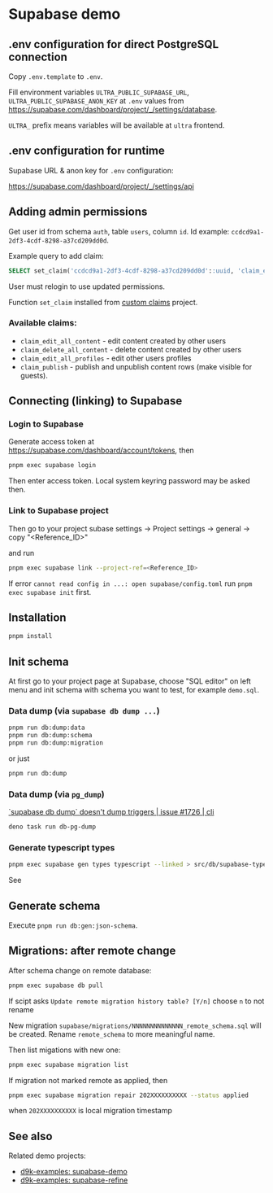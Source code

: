 # Supabase demo

## .env configuration for direct PostgreSQL connection

Copy `.env.template` to `.env`.

Fill environment variables `ULTRA_PUBLIC_SUPABASE_URL`, `ULTRA_PUBLIC_SUPABASE_ANON_KEY` at `.env` values from https://supabase.com/dashboard/project/_/settings/database.

`ULTRA_` prefix means variables will be available at `ultra` frontend.

## .env configuration for runtime

Supabase URL & anon key for `.env` configuration:

https://supabase.com/dashboard/project/_/settings/api

## Adding admin permissions

Get user id from schema `auth`, table `users`, column `id`. Id example: `ccdcd9a1-2df3-4cdf-8298-a37cd209dd0d`.

Example query to add claim:

```sql
SELECT set_claim('ccdcd9a1-2df3-4cdf-8298-a37cd209dd0d'::uuid, 'claim_edit_all_content', '1');
```

User must relogin to use updated permissions.

Function `set_claim` installed from [custom claims](https://github.com/supabase-community/supabase-custom-claims) project.

### Available claims:

- `claim_edit_all_content` - edit content created by other users
- `claim_delete_all_content` - delete content created by other users
- `claim_edit_all_profiles` - edit other users profiles
- `claim_publish` - publish and unpublish content rows (make visible for guests).

## Connecting (linking) to Supabase

### Login to Supabase

Generate access token at https://supabase.com/dashboard/account/tokens, then

```bash
pnpm exec supabase login
```

Then enter access token. Local system keyring password may be asked then.

### Link to Supabase project

Then go to your project subase settings -> Project settings -> general -> copy "<Reference_ID>"

and run

```bash
pnpm exec supabase link --project-ref=<Reference_ID>
```

If error `cannot read config in ...: open supabase/config.toml` run `pnpm exec supabase init` first.

## Installation

```bash
pnpm install
```

## Init schema

At first go to your project page at Supabase, choose "SQL editor" on left menu and init schema with schema you want to test, for example `demo.sql`.

### Data dump (via `supabase db dump ...`)

```bash
pnpm run db:dump:data
pnpm run db:dump:schema
pnpm run db:dump:migration
```

or just

```bash
pnpm run db:dump
```

### Data dump (via `pg_dump`)

[\`supabase db dump\` doesn't dump triggers | issue #1726 | cli](https://github.com/supabase/cli/issues/1726)

```bash
deno task run db-pg-dump
```

### Generate typescript types

```bash
pnpm exec supabase gen types typescript --linked > src/db/supabase-types-generated.ts
```

See

## Generate schema

Execute `pnpm run db:gen:json-schema`.

## Migrations: after remote change

After schema change on remote database:

```bash
pnpm exec supabase db pull
```

If scipt asks `Update remote migration history table? [Y/n]` choose `n` to not rename

New migration `supabase/migrations/NNNNNNNNNNNNNN_remote_schema.sql` will be created. Rename `remote_schema` to more meaningful name.

Then list migations with new one:

```bash
pnpm exec supabase migration list
```

If migration not marked remote as applied, then

```bash
pnpm exec supabase migration repair 202XXXXXXXXXX --status applied
```

when `202XXXXXXXXXX` is local migration timestamp

## See also

Related demo projects:

- [d9k-examples: supabase-demo](https://github.com/d9k/d9k-examples/tree/main/ts/supabase-demo)
- [d9k-examples: supabase-refine](https://github.com/d9k/d9k-examples/tree/main/ts/supabase-refine)
